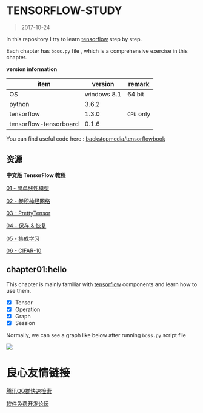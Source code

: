 # TENSORFLOW-STUDY
> 2017-10-24

In this repository I try to learn [tensorflow](https://www.tensorflow.org/) step by step.

Each chapter has `boss.py` file , which is a comprehensive exercise in this chapter.


**version information**

item|version|remark
------|------|------
OS|windows 8.1| 64 bit
python|3.6.2|
tensorflow|1.3.0|`CPU` only
tensorflow-tensorboard|0.1.6|

You can find useful code here : [backstopmedia/tensorflowbook](https://github.com/backstopmedia/tensorflowbook)


## 资源

**中文版 TensorFlow 教程**

[01 - 简单线性模型](https://zhuanlan.zhihu.com/p/26660699)

[02 - 卷积神经网络](https://zhuanlan.zhihu.com/p/26719471)

[03 - PrettyTensor](https://zhuanlan.zhihu.com/p/26808093)

[04 - 保存 & 恢复](https://zhuanlan.zhihu.com/p/26890361)

[05 - 集成学习](https://zhuanlan.zhihu.com/p/26943434)

[06 - CIFAR-10](https://zhuanlan.zhihu.com/p/27017189)


## chapter01:hello

This chapter is mainly familiar with [tensorflow](https://www.tensorflow.org/) components and learn how to use them.

- [x] Tensor
- [x] Operation
- [x] Graph
- [x] Session

Normally, we can see a graph like below after running `boss.py` script file

![](assets/chapter01-boss.png)



 # 良心友情链接

[腾讯QQ群快速检索](http://u.720life.cn/s/8cf73f7c)

[软件免费开发论坛](http://u.720life.cn/s/bbb01dc0)